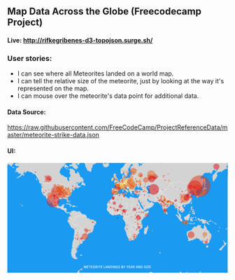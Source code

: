## Map Data Across the Globe (Freecodecamp Project)

#### Live: http://rifkegribenes-d3-topojson.surge.sh/

### User stories:

* I can see where all Meteorites landed on a world map.
* I can tell the relative size of the meteorite, just by looking at the way it's represented on the map.
* I can mouse over the meteorite's data point for additional data.

#### Data Source:

<https://raw.githubusercontent.com/FreeCodeCamp/ProjectReferenceData/master/meteorite-strike-data.json>

#### UI:

![map data across the globe (screenshot)](https://raw.githubusercontent.com/rifkegribenes/d3-topoJSON/master/Screen%20Shot%202018-01-15%20at%203.57.27%20PM.png)
